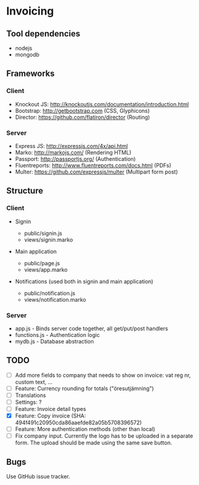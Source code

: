 # Invoicing
## Tool dependencies
* nodejs
* mongodb

## Frameworks
### Client
* Knockout JS: http://knockoutjs.com/documentation/introduction.html
* Bootstrap: http://getbootstrap.com (CSS, Glyphicons)
* Director: https://github.com/flatiron/director (Routing)

### Server
* Express JS: http://expressjs.com/4x/api.html
* Marko: http://markojs.com/ (Rendering HTML)
* Passport: http://passportjs.org/ (Authentication)
* Fluentreports: http://www.fluentreports.com/docs.html (PDFs)
* Multer: https://github.com/expressjs/multer (Multipart form post)

## Structure
### Client
* Signin
  * public/signin.js
  * views/signin.marko

* Main application
  * public/page.js
  * views/app.marko

* Notifications (used both in signin and main application)
  * public/notification.js
  * views/notification.marko

### Server
* app.js - Binds server code together, all get/put/post handlers
* functions.js - Authentication logic
* mydb.js - Database abstraction

## TODO
- [ ] Add more fields to company that needs to show on invoice: vat reg nr, custom text, ...
- [ ] Feature: Currency rounding for totals ("öresutjämning")
- [ ] Translations
- [ ] Settings: ?
- [ ] Feature: Invoice detail types
- [x] Feature: Copy invoice (SHA: 494f491c20950cda86aaefde82a05b5708396572)
- [ ] Feature: More authentication methods (other than local)
- [ ] Fix company input. Currently the logo has to be uploaded in a separate form. The upload should be made using the same save button.

## Bugs
Use GitHub issue tracker.
